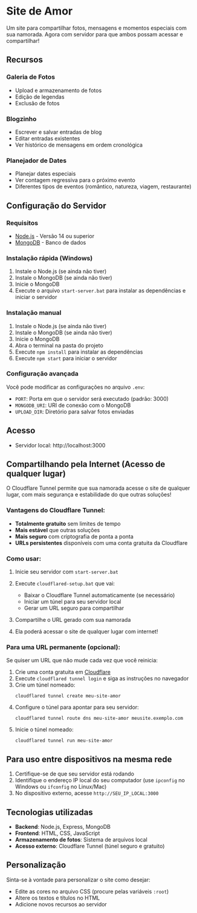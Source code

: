 # Site de Amor

Um site para compartilhar fotos, mensagens e momentos especiais com sua namorada. Agora com servidor para que ambos possam acessar e compartilhar!

## Recursos

### Galeria de Fotos
- Upload e armazenamento de fotos
- Edição de legendas
- Exclusão de fotos

### Blogzinho
- Escrever e salvar entradas de blog
- Editar entradas existentes
- Ver histórico de mensagens em ordem cronológica

### Planejador de Dates
- Planejar dates especiais
- Ver contagem regressiva para o próximo evento
- Diferentes tipos de eventos (romântico, natureza, viagem, restaurante)

## Configuração do Servidor

### Requisitos
- [Node.js](https://nodejs.org/) - Versão 14 ou superior
- [MongoDB](https://www.mongodb.com/try/download/community) - Banco de dados

### Instalação rápida (Windows)
1. Instale o Node.js (se ainda não tiver)
2. Instale o MongoDB (se ainda não tiver)
3. Inicie o MongoDB
4. Execute o arquivo `start-server.bat` para instalar as dependências e iniciar o servidor

### Instalação manual
1. Instale o Node.js (se ainda não tiver)
2. Instale o MongoDB (se ainda não tiver)
3. Inicie o MongoDB
4. Abra o terminal na pasta do projeto
5. Execute `npm install` para instalar as dependências 
6. Execute `npm start` para iniciar o servidor

### Configuração avançada
Você pode modificar as configurações no arquivo `.env`:
- `PORT`: Porta em que o servidor será executado (padrão: 3000)
- `MONGODB_URI`: URI de conexão com o MongoDB
- `UPLOAD_DIR`: Diretório para salvar fotos enviadas

## Acesso
- Servidor local: http://localhost:3000

## Compartilhando pela Internet (Acesso de qualquer lugar)

O Cloudflare Tunnel permite que sua namorada acesse o site de qualquer lugar, com mais segurança e estabilidade do que outras soluções!

### Vantagens do Cloudflare Tunnel:
- **Totalmente gratuito** sem limites de tempo
- **Mais estável** que outras soluções
- **Mais seguro** com criptografia de ponta a ponta
- **URLs persistentes** disponíveis com uma conta gratuita da Cloudflare

### Como usar:

1. Inicie seu servidor com `start-server.bat`
2. Execute `cloudflared-setup.bat` que vai:
   - Baixar o Cloudflare Tunnel automaticamente (se necessário)
   - Iniciar um túnel para seu servidor local
   - Gerar um URL seguro para compartilhar

3. Compartilhe o URL gerado com sua namorada
4. Ela poderá acessar o site de qualquer lugar com internet!

### Para uma URL permanente (opcional):

Se quiser um URL que não mude cada vez que você reinicia:

1. Crie uma conta gratuita em [Cloudflare](https://dash.cloudflare.com/sign-up)
2. Execute `cloudflared tunnel login` e siga as instruções no navegador
3. Crie um túnel nomeado:
   ```
   cloudflared tunnel create meu-site-amor
   ```
4. Configure o túnel para apontar para seu servidor:
   ```
   cloudflared tunnel route dns meu-site-amor meusite.exemplo.com
   ```
5. Inicie o túnel nomeado:
   ```
   cloudflared tunnel run meu-site-amor
   ```

## Para uso entre dispositivos na mesma rede
1. Certifique-se de que seu servidor está rodando
2. Identifique o endereço IP local do seu computador (use `ipconfig` no Windows ou `ifconfig` no Linux/Mac)
3. No dispositivo externo, acesse `http://SEU_IP_LOCAL:3000`

## Tecnologias utilizadas
- **Backend**: Node.js, Express, MongoDB
- **Frontend**: HTML, CSS, JavaScript
- **Armazenamento de fotos**: Sistema de arquivos local
- **Acesso externo**: Cloudflare Tunnel (túnel seguro e gratuito)

## Personalização
Sinta-se à vontade para personalizar o site como desejar:
- Edite as cores no arquivo CSS (procure pelas variáveis `:root`)
- Altere os textos e títulos no HTML
- Adicione novos recursos ao servidor 